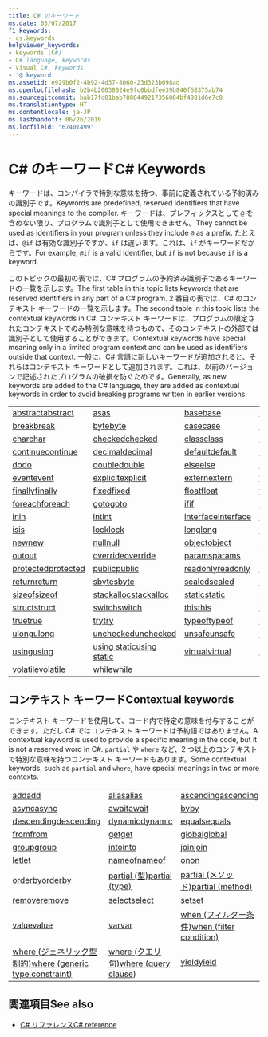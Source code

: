 ```yaml
---
title: C# のキーワード
ms.date: 03/07/2017
f1_keywords:
- cs.keywords
helpviewer_keywords:
- keywords [C#]
- C# language, keywords
- Visual C#, keywords
- '@ keyword'
ms.assetid: e929b0f2-4b92-4d37-8060-23d323b098ad
ms.openlocfilehash: b2b4b20038024e9fc0bbdfee39b840f68375ab74
ms.sourcegitcommit: bab17fd81bab7886449217356084bf4881d6e7c8
ms.translationtype: HT
ms.contentlocale: ja-JP
ms.lasthandoff: 06/26/2019
ms.locfileid: "67401499"
---
```

# <a name="c-keywords"></a><span data-ttu-id="dbd81-102">C# のキーワード</span><span class="sxs-lookup"><span data-stu-id="dbd81-102">C# Keywords</span></span>

<span data-ttu-id="dbd81-103">キーワードは、コンパイラで特別な意味を持つ、事前に定義されている予約済みの識別子です。</span><span class="sxs-lookup"><span data-stu-id="dbd81-103">Keywords are predefined, reserved identifiers that have special meanings to the compiler.</span></span> <span data-ttu-id="dbd81-104">キーワードは、プレフィックスとして `@` を含めない限り、プログラムで識別子として使用できません。</span><span class="sxs-lookup"><span data-stu-id="dbd81-104">They cannot be used as identifiers in your program unless they include `@` as a prefix.</span></span> <span data-ttu-id="dbd81-105">たとえば、`@if` は有効な識別子ですが、`if` は違います。これは、`if` がキーワードだからです。</span><span class="sxs-lookup"><span data-stu-id="dbd81-105">For example, `@if` is a valid identifier, but `if` is not because `if` is a keyword.</span></span>  
  
 <span data-ttu-id="dbd81-106">このトピックの最初の表では、C# プログラムの予約済み識別子であるキーワードの一覧を示します。</span><span class="sxs-lookup"><span data-stu-id="dbd81-106">The first table in this topic lists keywords that are reserved identifiers in any part of a C# program.</span></span> <span data-ttu-id="dbd81-107">2 番目の表では、C# のコンテキスト キーワードの一覧を示します。</span><span class="sxs-lookup"><span data-stu-id="dbd81-107">The second table in this topic lists the contextual keywords in C#.</span></span> <span data-ttu-id="dbd81-108">コンテキスト キーワードは、プログラムの限定されたコンテキストでのみ特別な意味を持つもので、そのコンテキストの外部では識別子として使用することができます。</span><span class="sxs-lookup"><span data-stu-id="dbd81-108">Contextual keywords have special meaning only in a limited program context and can be used as identifiers outside that context.</span></span> <span data-ttu-id="dbd81-109">一般に、C# 言語に新しいキーワードが追加されると、それらはコンテキスト キーワードとして追加されます。これは、以前のバージョンで記述されたプログラムの破損を防ぐためです。</span><span class="sxs-lookup"><span data-stu-id="dbd81-109">Generally, as new keywords are added to the C# language, they are added as contextual keywords in order to avoid breaking programs written in earlier versions.</span></span>  
  
|||||  
|---|---|---|---|  
|[<span data-ttu-id="dbd81-110">abstract</span><span class="sxs-lookup"><span data-stu-id="dbd81-110">abstract</span></span>](abstract.md)|[<span data-ttu-id="dbd81-111">as</span><span class="sxs-lookup"><span data-stu-id="dbd81-111">as</span></span>](../operators/type-testing-and-conversion-operators.md#as-operator)|[<span data-ttu-id="dbd81-112">base</span><span class="sxs-lookup"><span data-stu-id="dbd81-112">base</span></span>](base.md)|[<span data-ttu-id="dbd81-113">bool</span><span class="sxs-lookup"><span data-stu-id="dbd81-113">bool</span></span>](bool.md)|  
|[<span data-ttu-id="dbd81-114">break</span><span class="sxs-lookup"><span data-stu-id="dbd81-114">break</span></span>](break.md)|[<span data-ttu-id="dbd81-115">byte</span><span class="sxs-lookup"><span data-stu-id="dbd81-115">byte</span></span>](byte.md)|[<span data-ttu-id="dbd81-116">case</span><span class="sxs-lookup"><span data-stu-id="dbd81-116">case</span></span>](switch.md)|[<span data-ttu-id="dbd81-117">catch</span><span class="sxs-lookup"><span data-stu-id="dbd81-117">catch</span></span>](try-catch.md)|  
|[<span data-ttu-id="dbd81-118">char</span><span class="sxs-lookup"><span data-stu-id="dbd81-118">char</span></span>](char.md)|[<span data-ttu-id="dbd81-119">checked</span><span class="sxs-lookup"><span data-stu-id="dbd81-119">checked</span></span>](checked.md)|[<span data-ttu-id="dbd81-120">class</span><span class="sxs-lookup"><span data-stu-id="dbd81-120">class</span></span>](class.md)|[<span data-ttu-id="dbd81-121">const</span><span class="sxs-lookup"><span data-stu-id="dbd81-121">const</span></span>](const.md)|  
|[<span data-ttu-id="dbd81-122">continue</span><span class="sxs-lookup"><span data-stu-id="dbd81-122">continue</span></span>](continue.md)|[<span data-ttu-id="dbd81-123">decimal</span><span class="sxs-lookup"><span data-stu-id="dbd81-123">decimal</span></span>](decimal.md)|[<span data-ttu-id="dbd81-124">default</span><span class="sxs-lookup"><span data-stu-id="dbd81-124">default</span></span>](default.md)|[<span data-ttu-id="dbd81-125">delegate</span><span class="sxs-lookup"><span data-stu-id="dbd81-125">delegate</span></span>](delegate.md)|  
|[<span data-ttu-id="dbd81-126">do</span><span class="sxs-lookup"><span data-stu-id="dbd81-126">do</span></span>](do.md)|[<span data-ttu-id="dbd81-127">double</span><span class="sxs-lookup"><span data-stu-id="dbd81-127">double</span></span>](double.md)|[<span data-ttu-id="dbd81-128">else</span><span class="sxs-lookup"><span data-stu-id="dbd81-128">else</span></span>](if-else.md)|[<span data-ttu-id="dbd81-129">enum</span><span class="sxs-lookup"><span data-stu-id="dbd81-129">enum</span></span>](enum.md)|  
|[<span data-ttu-id="dbd81-130">event</span><span class="sxs-lookup"><span data-stu-id="dbd81-130">event</span></span>](event.md)|[<span data-ttu-id="dbd81-131">explicit</span><span class="sxs-lookup"><span data-stu-id="dbd81-131">explicit</span></span>](explicit.md)|[<span data-ttu-id="dbd81-132">extern</span><span class="sxs-lookup"><span data-stu-id="dbd81-132">extern</span></span>](extern.md)|[<span data-ttu-id="dbd81-133">false</span><span class="sxs-lookup"><span data-stu-id="dbd81-133">false</span></span>](false-literal.md)|  
|[<span data-ttu-id="dbd81-134">finally</span><span class="sxs-lookup"><span data-stu-id="dbd81-134">finally</span></span>](try-finally.md)|[<span data-ttu-id="dbd81-135">fixed</span><span class="sxs-lookup"><span data-stu-id="dbd81-135">fixed</span></span>](fixed-statement.md)|[<span data-ttu-id="dbd81-136">float</span><span class="sxs-lookup"><span data-stu-id="dbd81-136">float</span></span>](float.md)|[<span data-ttu-id="dbd81-137">for</span><span class="sxs-lookup"><span data-stu-id="dbd81-137">for</span></span>](for.md)|  
|[<span data-ttu-id="dbd81-138">foreach</span><span class="sxs-lookup"><span data-stu-id="dbd81-138">foreach</span></span>](foreach-in.md)|[<span data-ttu-id="dbd81-139">goto</span><span class="sxs-lookup"><span data-stu-id="dbd81-139">goto</span></span>](goto.md)|[<span data-ttu-id="dbd81-140">if</span><span class="sxs-lookup"><span data-stu-id="dbd81-140">if</span></span>](if-else.md)|[<span data-ttu-id="dbd81-141">implicit</span><span class="sxs-lookup"><span data-stu-id="dbd81-141">implicit</span></span>](implicit.md)|  
|[<span data-ttu-id="dbd81-142">in</span><span class="sxs-lookup"><span data-stu-id="dbd81-142">in</span></span>](in.md)|[<span data-ttu-id="dbd81-143">int</span><span class="sxs-lookup"><span data-stu-id="dbd81-143">int</span></span>](int.md)|[<span data-ttu-id="dbd81-144">interface</span><span class="sxs-lookup"><span data-stu-id="dbd81-144">interface</span></span>](interface.md)|[<span data-ttu-id="dbd81-145">internal</span><span class="sxs-lookup"><span data-stu-id="dbd81-145">internal</span></span>](internal.md)|
|[<span data-ttu-id="dbd81-146">is</span><span class="sxs-lookup"><span data-stu-id="dbd81-146">is</span></span>](is.md)|[<span data-ttu-id="dbd81-147">lock</span><span class="sxs-lookup"><span data-stu-id="dbd81-147">lock</span></span>](lock-statement.md)|[<span data-ttu-id="dbd81-148">long</span><span class="sxs-lookup"><span data-stu-id="dbd81-148">long</span></span>](long.md)|[<span data-ttu-id="dbd81-149">namespace</span><span class="sxs-lookup"><span data-stu-id="dbd81-149">namespace</span></span>](namespace.md)|
|[<span data-ttu-id="dbd81-150">new</span><span class="sxs-lookup"><span data-stu-id="dbd81-150">new</span></span>](../operators/new-operator.md)|[<span data-ttu-id="dbd81-151">null</span><span class="sxs-lookup"><span data-stu-id="dbd81-151">null</span></span>](null.md)|[<span data-ttu-id="dbd81-152">object</span><span class="sxs-lookup"><span data-stu-id="dbd81-152">object</span></span>](object.md)|[<span data-ttu-id="dbd81-153">operator</span><span class="sxs-lookup"><span data-stu-id="dbd81-153">operator</span></span>](operator.md)|
|[<span data-ttu-id="dbd81-154">out</span><span class="sxs-lookup"><span data-stu-id="dbd81-154">out</span></span>](out.md)|[<span data-ttu-id="dbd81-155">override</span><span class="sxs-lookup"><span data-stu-id="dbd81-155">override</span></span>](override.md)|[<span data-ttu-id="dbd81-156">params</span><span class="sxs-lookup"><span data-stu-id="dbd81-156">params</span></span>](params.md)|[<span data-ttu-id="dbd81-157">private</span><span class="sxs-lookup"><span data-stu-id="dbd81-157">private</span></span>](private.md)|
|[<span data-ttu-id="dbd81-158">protected</span><span class="sxs-lookup"><span data-stu-id="dbd81-158">protected</span></span>](protected.md)|[<span data-ttu-id="dbd81-159">public</span><span class="sxs-lookup"><span data-stu-id="dbd81-159">public</span></span>](public.md)|[<span data-ttu-id="dbd81-160">readonly</span><span class="sxs-lookup"><span data-stu-id="dbd81-160">readonly</span></span>](readonly.md)|[<span data-ttu-id="dbd81-161">ref</span><span class="sxs-lookup"><span data-stu-id="dbd81-161">ref</span></span>](ref.md)|
|[<span data-ttu-id="dbd81-162">return</span><span class="sxs-lookup"><span data-stu-id="dbd81-162">return</span></span>](return.md)|[<span data-ttu-id="dbd81-163">sbyte</span><span class="sxs-lookup"><span data-stu-id="dbd81-163">sbyte</span></span>](sbyte.md)|[<span data-ttu-id="dbd81-164">sealed</span><span class="sxs-lookup"><span data-stu-id="dbd81-164">sealed</span></span>](sealed.md)|[<span data-ttu-id="dbd81-165">short</span><span class="sxs-lookup"><span data-stu-id="dbd81-165">short</span></span>](short.md)||
[<span data-ttu-id="dbd81-166">sizeof</span><span class="sxs-lookup"><span data-stu-id="dbd81-166">sizeof</span></span>](sizeof.md)|[<span data-ttu-id="dbd81-167">stackalloc</span><span class="sxs-lookup"><span data-stu-id="dbd81-167">stackalloc</span></span>](../operators/stackalloc.md)|[<span data-ttu-id="dbd81-168">static</span><span class="sxs-lookup"><span data-stu-id="dbd81-168">static</span></span>](static.md)|[<span data-ttu-id="dbd81-169">string</span><span class="sxs-lookup"><span data-stu-id="dbd81-169">string</span></span>](string.md)|
|[<span data-ttu-id="dbd81-170">struct</span><span class="sxs-lookup"><span data-stu-id="dbd81-170">struct</span></span>](struct.md)|[<span data-ttu-id="dbd81-171">switch</span><span class="sxs-lookup"><span data-stu-id="dbd81-171">switch</span></span>](switch.md)|[<span data-ttu-id="dbd81-172">this</span><span class="sxs-lookup"><span data-stu-id="dbd81-172">this</span></span>](this.md)|[<span data-ttu-id="dbd81-173">throw</span><span class="sxs-lookup"><span data-stu-id="dbd81-173">throw</span></span>](throw.md)|
|[<span data-ttu-id="dbd81-174">true</span><span class="sxs-lookup"><span data-stu-id="dbd81-174">true</span></span>](true-literal.md)|[<span data-ttu-id="dbd81-175">try</span><span class="sxs-lookup"><span data-stu-id="dbd81-175">try</span></span>](try-catch.md)|[<span data-ttu-id="dbd81-176">typeof</span><span class="sxs-lookup"><span data-stu-id="dbd81-176">typeof</span></span>](../operators/type-testing-and-conversion-operators.md#typeof-operator)|[<span data-ttu-id="dbd81-177">uint</span><span class="sxs-lookup"><span data-stu-id="dbd81-177">uint</span></span>](uint.md)|
|[<span data-ttu-id="dbd81-178">ulong</span><span class="sxs-lookup"><span data-stu-id="dbd81-178">ulong</span></span>](ulong.md)|[<span data-ttu-id="dbd81-179">unchecked</span><span class="sxs-lookup"><span data-stu-id="dbd81-179">unchecked</span></span>](unchecked.md)|[<span data-ttu-id="dbd81-180">unsafe</span><span class="sxs-lookup"><span data-stu-id="dbd81-180">unsafe</span></span>](unsafe.md)|[<span data-ttu-id="dbd81-181">ushort</span><span class="sxs-lookup"><span data-stu-id="dbd81-181">ushort</span></span>](ushort.md)|
|[<span data-ttu-id="dbd81-182">using</span><span class="sxs-lookup"><span data-stu-id="dbd81-182">using</span></span>](using.md)|[<span data-ttu-id="dbd81-183">using static</span><span class="sxs-lookup"><span data-stu-id="dbd81-183">using static</span></span>](using-static.md)|[<span data-ttu-id="dbd81-184">virtual</span><span class="sxs-lookup"><span data-stu-id="dbd81-184">virtual</span></span>](virtual.md)|[<span data-ttu-id="dbd81-185">void</span><span class="sxs-lookup"><span data-stu-id="dbd81-185">void</span></span>](void.md)|
|[<span data-ttu-id="dbd81-186">volatile</span><span class="sxs-lookup"><span data-stu-id="dbd81-186">volatile</span></span>](volatile.md)|[<span data-ttu-id="dbd81-187">while</span><span class="sxs-lookup"><span data-stu-id="dbd81-187">while</span></span>](while.md)|

## <a name="contextual-keywords"></a><span data-ttu-id="dbd81-188">コンテキスト キーワード</span><span class="sxs-lookup"><span data-stu-id="dbd81-188">Contextual keywords</span></span>

 <span data-ttu-id="dbd81-189">コンテキスト キーワードを使用して、コード内で特定の意味を付与することができます。ただし C# ではコンテキスト キーワードは予約語ではありません。</span><span class="sxs-lookup"><span data-stu-id="dbd81-189">A contextual keyword is used to provide a specific meaning in the code, but it is not a reserved word in C#.</span></span> <span data-ttu-id="dbd81-190">`partial` や `where` など、2 つ以上のコンテキストで特別な意味を持つコンテキスト キーワードもあります。</span><span class="sxs-lookup"><span data-stu-id="dbd81-190">Some contextual keywords, such as `partial` and `where`, have special meanings in two or more contexts.</span></span>  
  
||||  
|---|---|---|  
|[<span data-ttu-id="dbd81-191">add</span><span class="sxs-lookup"><span data-stu-id="dbd81-191">add</span></span>](add.md)|[<span data-ttu-id="dbd81-192">alias</span><span class="sxs-lookup"><span data-stu-id="dbd81-192">alias</span></span>](extern-alias.md)|[<span data-ttu-id="dbd81-193">ascending</span><span class="sxs-lookup"><span data-stu-id="dbd81-193">ascending</span></span>](ascending.md)|
|[<span data-ttu-id="dbd81-194">async</span><span class="sxs-lookup"><span data-stu-id="dbd81-194">async</span></span>](async.md)|[<span data-ttu-id="dbd81-195">await</span><span class="sxs-lookup"><span data-stu-id="dbd81-195">await</span></span>](await.md)|[<span data-ttu-id="dbd81-196">by</span><span class="sxs-lookup"><span data-stu-id="dbd81-196">by</span></span>](by.md)|
|[<span data-ttu-id="dbd81-197">descending</span><span class="sxs-lookup"><span data-stu-id="dbd81-197">descending</span></span>](descending.md)|[<span data-ttu-id="dbd81-198">dynamic</span><span class="sxs-lookup"><span data-stu-id="dbd81-198">dynamic</span></span>](dynamic.md)|[<span data-ttu-id="dbd81-199">equals</span><span class="sxs-lookup"><span data-stu-id="dbd81-199">equals</span></span>](equals.md)|
|[<span data-ttu-id="dbd81-200">from</span><span class="sxs-lookup"><span data-stu-id="dbd81-200">from</span></span>](from-clause.md)|[<span data-ttu-id="dbd81-201">get</span><span class="sxs-lookup"><span data-stu-id="dbd81-201">get</span></span>](get.md)|[<span data-ttu-id="dbd81-202">global</span><span class="sxs-lookup"><span data-stu-id="dbd81-202">global</span></span>](global.md)|
|[<span data-ttu-id="dbd81-203">group</span><span class="sxs-lookup"><span data-stu-id="dbd81-203">group</span></span>](group-clause.md)|[<span data-ttu-id="dbd81-204">into</span><span class="sxs-lookup"><span data-stu-id="dbd81-204">into</span></span>](into.md)|[<span data-ttu-id="dbd81-205">join</span><span class="sxs-lookup"><span data-stu-id="dbd81-205">join</span></span>](join-clause.md)|
|[<span data-ttu-id="dbd81-206">let</span><span class="sxs-lookup"><span data-stu-id="dbd81-206">let</span></span>](let-clause.md)|[<span data-ttu-id="dbd81-207">nameof</span><span class="sxs-lookup"><span data-stu-id="dbd81-207">nameof</span></span>](nameof.md)|[<span data-ttu-id="dbd81-208">on</span><span class="sxs-lookup"><span data-stu-id="dbd81-208">on</span></span>](on.md)|
|[<span data-ttu-id="dbd81-209">orderby</span><span class="sxs-lookup"><span data-stu-id="dbd81-209">orderby</span></span>](orderby-clause.md)|[<span data-ttu-id="dbd81-210">partial (型)</span><span class="sxs-lookup"><span data-stu-id="dbd81-210">partial (type)</span></span>](partial-type.md)|[<span data-ttu-id="dbd81-211">partial (メソッド)</span><span class="sxs-lookup"><span data-stu-id="dbd81-211">partial (method)</span></span>](partial-method.md)|
|[<span data-ttu-id="dbd81-212">remove</span><span class="sxs-lookup"><span data-stu-id="dbd81-212">remove</span></span>](remove.md)|[<span data-ttu-id="dbd81-213">select</span><span class="sxs-lookup"><span data-stu-id="dbd81-213">select</span></span>](select-clause.md)|[<span data-ttu-id="dbd81-214">set</span><span class="sxs-lookup"><span data-stu-id="dbd81-214">set</span></span>](set.md)|
|[<span data-ttu-id="dbd81-215">value</span><span class="sxs-lookup"><span data-stu-id="dbd81-215">value</span></span>](value.md)|[<span data-ttu-id="dbd81-216">var</span><span class="sxs-lookup"><span data-stu-id="dbd81-216">var</span></span>](var.md)|[<span data-ttu-id="dbd81-217">when (フィルター条件)</span><span class="sxs-lookup"><span data-stu-id="dbd81-217">when (filter condition)</span></span>](when.md)|
|[<span data-ttu-id="dbd81-218">where (ジェネリック型制約)</span><span class="sxs-lookup"><span data-stu-id="dbd81-218">where (generic type constraint)</span></span>](where-generic-type-constraint.md)|[<span data-ttu-id="dbd81-219">where (クエリ句)</span><span class="sxs-lookup"><span data-stu-id="dbd81-219">where (query clause)</span></span>](where-clause.md)|[<span data-ttu-id="dbd81-220">yield</span><span class="sxs-lookup"><span data-stu-id="dbd81-220">yield</span></span>](yield.md)|
  
## <a name="see-also"></a><span data-ttu-id="dbd81-221">関連項目</span><span class="sxs-lookup"><span data-stu-id="dbd81-221">See also</span></span>

- [<span data-ttu-id="dbd81-222">C# リファレンス</span><span class="sxs-lookup"><span data-stu-id="dbd81-222">C# reference</span></span>](../index.md)
